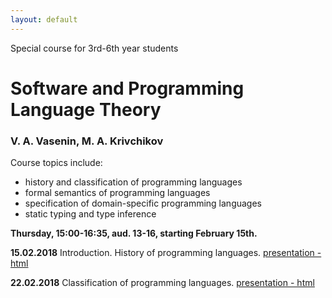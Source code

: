 ```yaml
---
layout: default
---
```

Special course for 3rd-6th year students

# Software and Programming Language Theory

### V. A. Vasenin, M. A. Krivchikov

Course topics include:

* history and classification of programming languages
* formal semantics of programming languages
* specification of domain-specific programming languages
* static typing and type inference

**Thursday, 15:00-16:35, aud. 13-16, starting February 15th.**


**15.02.2018** Introduction. History of programming languages. 
[presentation - html](presentations/01-Introduction.html)


**22.02.2018** Classification of programming languages. 
[presentation - html](presentations/02-Classification.html) 

<!--
**16.03.2017** Specification of programming language. Syntax. 
[presentation - html](presentations/03-Specification-Syntax.html) 

**23.03.2017** Formal syntax analysis. Syntax extensions. 
[presentation - html](presentations/04-Macros-Parsing.html) 

**30.03.2017** Static semantics. Naming, Bindings and Scope. 
[presentation - html](presentations/05-Static-Semantics.html)

**06.04.2017** Static semantics. Domain constraints. Typing.
[presentation - html](presentations/06-Typing.html) 


**13.04.2017** Operational semantics 
[presentation - html](presentations/07-Operational-Semantics.html)

**20.04.2017** Denotational semantics example
[presentation - html, with parts in Russian](presentations/08-Denotational-semantics-example.html) 

**27.04.2017** Denotational semantics implementation: Monads, Fixed points
[presentation - html](presentations/09-Monads.html) 

**04.05.2017** Mechanized semantics (Operational semantics implementation)
[presentation - html](presentations/10-Operational-Semantics-Implementation.html)

**11.05.2017** Axiomatic semantics 
[presentation - html](presentations/11-Axiomatic-Semantics.html)

**18.05.2017** Domain-specific languages. Intermediate representations
[presentation - html](presentations/12-IR-DSL.html)

**25.05.2017** Exam
-->
